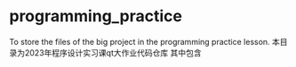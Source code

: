 # programming_practice
To store the files of the big project in the programming practice lesson.
本目录为2023年程序设计实习课qt大作业代码仓库
其中包含
